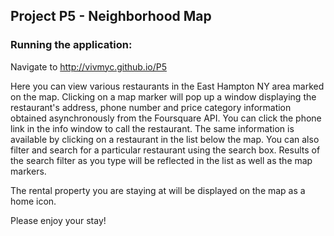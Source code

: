 ## Project P5 - Neighborhood Map

### Running the application:

Navigate to http://vivmyc.github.io/P5

Here you can view various restaurants in the East Hampton NY area marked on the map.
Clicking on a map marker will pop up a window displaying the restaurant's address,
phone number and price category information obtained asynchronously from the Foursquare
API.  You can click the phone link in the info window to call the restaurant.
The same information is available by clicking on a restaurant in the list below the map.
You can also filter and search for a particular restaurant using the search box. Results
of the search filter as you type will be reflected in the list as well as the map markers.

The rental property you are staying at will be displayed on the map as a home icon.

Please enjoy your stay!
